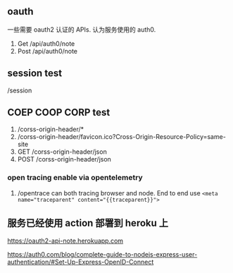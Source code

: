 ## oauth

一些需要 oauth2 认证的 APIs. 认为服务使用的 auth0.

1. Get /api/auth0/note
2. Post /api/auth0/note

## session test

/session

## COEP COOP CORP test

1. /corss-origin-header/\*
2. /corss-origin-header/favicon.ico?Cross-Origin-Resource-Policy=same-site
3. GET /corss-origin-header/json
4. POST /corss-origin-header/json

### open tracing enable via opentelemetry

1. /opentrace
   can both tracing browser and node. End to end use `<meta name="traceparent" content="{{traceparent}}">`

## 服务已经使用 action 部署到 heroku 上

https://oauth2-api-note.herokuapp.com

https://auth0.com/blog/complete-guide-to-nodejs-express-user-authentication/#Set-Up-Express-OpenID-Connect
